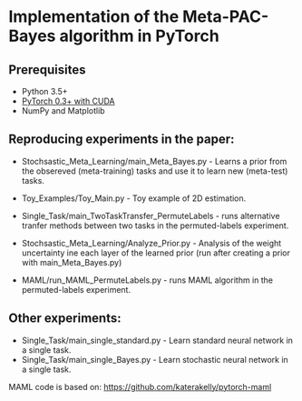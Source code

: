 # Implementation of the Meta-PAC-Bayes algorithm in PyTorch



## Prerequisites

- Python 3.5+ 
- [PyTorch 0.3+ with CUDA](http://pytorch.org)
- NumPy and Matplotlib


## Reproducing experiments in the paper:

* Stochsastic_Meta_Learning/main_Meta_Bayes.py             - Learns a prior from the obsereved (meta-training) tasks and use it to learn new (meta-test) tasks.
* Toy_Examples/Toy_Main.py -  Toy example of 2D  estimation.

* Single_Task/main_TwoTaskTransfer_PermuteLabels - runs alternative tranfer methods between two tasks in the permuted-labels experiment.

* Stochsastic_Meta_Learning/Analyze_Prior.py - Analysis of the weight uncertainty ine each layer of the learned prior (run after creating a prior with main_Meta_Bayes.py)

* MAML/run_MAML_PermuteLabels.py - runs MAML algorithm in the permuted-labels experiment.

## Other experiments:

* Single_Task/main_single_standard.py         - Learn standard neural network in a single task.
* Single_Task/main_single_Bayes.py            - Learn stochastic neural network in a single task.

MAML code is based on: https://github.com/katerakelly/pytorch-maml
